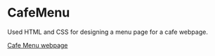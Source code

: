 # CafeMenu

Used HTML and CSS for designing a menu page for a cafe webpage.

<a href="https://marinaivantsova.github.io/CafeMenu/" target="_blank">Cafe Menu webpage</a>

